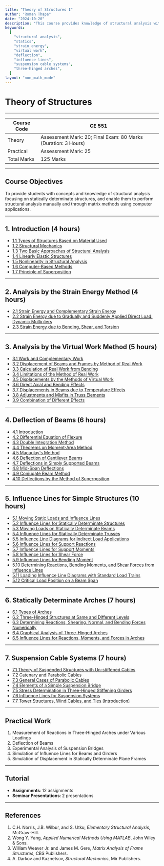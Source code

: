 ```yaml
---
title: "Theory of Structures I"
author: "Roman Thapa"
date: "2024-10-20"
description: "This course provides knowledge of structural analysis with a focus on statically determinate structures, enabling students to perform both manual and matrix-based analysis using computer applications."
keywords:
  [
    "structural analysis",
    "statics",
    "strain energy",
    "virtual work",
    "deflection",
    "influence lines",
    "suspension cable systems",
    "three-hinged arches",
  ]
layout: "non_math_mode"
---
```


# Theory of Structures

---

| Course Code | CE 551                                                        |
| ----------- | ------------------------------------------------------------- |
| Theory      | Assessment Mark: 20; Final Exam: 80 Marks (Duration: 3 Hours) |
| Practical   | Assessment Mark: 25                                           |
| Total Marks | 125 Marks                                                     |

---

## Course Objectives

To provide students with concepts and knowledge of structural analysis focusing on statically determinate structures, and enable them to perform structural analysis manually and through matrix methods using computer applications.

---

## 1. Introduction (4 hours)

- [1.1 Types of Structures Based on Material Used](path/to/subtopic1/)
- [1.2 Structural Mechanics](path/to/subtopic2/)
- [1.3 Two Basic Approaches of Structural Analysis](path/to/subtopic3/)
- [1.4 Linearly Elastic Structures](path/to/subtopic4/)
- [1.5 Nonlinearity in Structural Analysis](path/to/subtopic5/)
- [1.6 Computer-Based Methods](path/to/subtopic6/)
- [1.7 Principle of Superposition](path/to/subtopic7/)

---

## 2. Analysis by the Strain Energy Method (4 hours)

- [2.1 Strain Energy and Complementary Strain Energy](path/to/subtopic8/)
- [2.2 Strain Energy due to Gradually and Suddenly Applied Direct Load: Dynamic Multipliers](path/to/subtopic9/)
- [2.3 Strain Energy due to Bending, Shear, and Torsion](path/to/subtopic10/)

---

## 3. Analysis by the Virtual Work Method (5 hours)

- [3.1 Work and Complementary Work](path/to/subtopic11/)
- [3.2 Displacement of Beams and Frames by Method of Real Work](path/to/subtopic12/)
- [3.3 Calculation of Real Work from Bending](path/to/subtopic13/)
- [3.4 Limitations of the Method of Real Work](path/to/subtopic14/)
- [3.5 Displacements by the Methods of Virtual Work](path/to/subtopic15/)
- [3.6 Direct Axial and Bending Effects](path/to/subtopic16/)
- [3.7 Displacements in Beams due to Temperature Effects](path/to/subtopic17/)
- [3.8 Adjustments and Misfits in Truss Elements](path/to/subtopic18/)
- [3.9 Combination of Different Effects](path/to/subtopic19/)

---

## 4. Deflection of Beams (6 hours)

- [4.1 Introduction](path/to/subtopic20/)
- [4.2 Differential Equation of Flexure](path/to/subtopic21/)
- [4.3 Double Integration Method](path/to/subtopic22/)
- [4.4 Theorems on Moment-Area Method](path/to/subtopic23/)
- [4.5 Macaulay's Method](path/to/subtopic24/)
- [4.6 Deflection of Cantilever Beams](path/to/subtopic25/)
- [4.7 Deflections in Simply Supported Beams](path/to/subtopic26/)
- [4.8 Mid-Span Deflections](path/to/subtopic27/)
- [4.9 Conjugate Beam Method](path/to/subtopic28/)
- [4.10 Deflections by the Method of Superposition](path/to/subtopic29/)

---

## 5. Influence Lines for Simple Structures (10 hours)

- [5.1 Moving Static Loads and Influence Lines](path/to/subtopic30/)
- [5.2 Influence Lines for Statically Determinate Structures](path/to/subtopic31/)
- [5.3 Moving Loads on Statically Determinate Beams](path/to/subtopic32/)
- [5.4 Influence Lines for Statically Determinate Trusses](path/to/subtopic33/)
- [5.5 Influence Line Diagrams for Indirect Load Applications](path/to/subtopic34/)
- [5.6 Influence Lines for Support Reactions](path/to/subtopic35/)
- [5.7 Influence Lines for Support Moments](path/to/subtopic36/)
- [5.8 Influence Lines for Shear Force](path/to/subtopic37/)
- [5.9 Influence Lines for Bending Moment](path/to/subtopic38/)
- [5.10 Determining Reactions, Bending Moments, and Shear Forces from Influence Lines](path/to/subtopic39/)
- [5.11 Loading Influence Line Diagrams with Standard Load Trains](path/to/subtopic40/)
- [5.12 Critical Load Position on a Beam Span](path/to/subtopic41/)

---

## 6. Statically Determinate Arches (7 hours)

- [6.1 Types of Arches](path/to/subtopic42/)
- [6.2 Three-Hinged Structures at Same and Different Levels](path/to/subtopic43/)
- [6.3 Determining Reactions, Shearing, Normal, and Bending Forces Numerically](path/to/subtopic44/)
- [6.4 Graphical Analysis of Three-Hinged Arches](path/to/subtopic45/)
- [6.5 Influence Lines for Reactions, Moments, and Forces in Arches](path/to/subtopic46/)

---

## 7. Suspension Cable Systems (7 hours)

- [7.1 Theory of Suspended Structures with Un-stiffened Cables](path/to/subtopic47/)
- [7.2 Catenary and Parabolic Cables](path/to/subtopic48/)
- [7.3 General Cases of Parabolic Cables](path/to/subtopic49/)
- [7.4 Elements of a Simple Suspension Bridge](path/to/subtopic50/)
- [7.5 Stress Determination in Three-Hinged Stiffening Girders](path/to/subtopic51/)
- [7.6 Influence Lines for Suspension Systems](path/to/subtopic52/)
- [7.7 Tower Structures, Wind Cables, and Ties (Introduction)](path/to/subtopic53/)

---

## Practical Work

1. Measurement of Reactions in Three-Hinged Arches under Various Loadings
2. Deflection of Beams
3. Experimental Analysis of Suspension Bridges
4. Simulation of Influence Lines for Beams and Girders
5. Simulation of Displacement in Statically Determinate Plane Frames

---

## Tutorial

- **Assignments**: 12 assignments
- **Seminar Presentations**: 2 presentations

---

## References

1. C.H. Norris, J.B. Wilbur, and S. Utku, _Elementary Structural Analysis_, McGraw-Hill.
2. Wong Y. Yang, _Applied Numerical Methods Using MATLAB_, John Wiley & Sons.
3. William Weaver Jr. and James M. Gere, _Matrix Analysis of Frame Structures_, CBS Publishers.
4. A. Darkov and Kuznetsov, _Structural Mechanics_, Mir Publishers.

